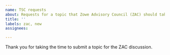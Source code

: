 ```yaml
---
name: TSC requests
about: Requests for a topic that Zowe Advisory Council (ZAC) should take a look at
title: ''
labels: zac, new
assignees: 

---
```


Thank you for taking the time to submit a topic for the ZAC discussion.

